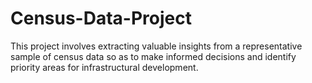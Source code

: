 # Census-Data-Project
This project involves extracting valuable insights from a representative sample of census data so as to make informed decisions and identify priority areas for infrastructural development.
